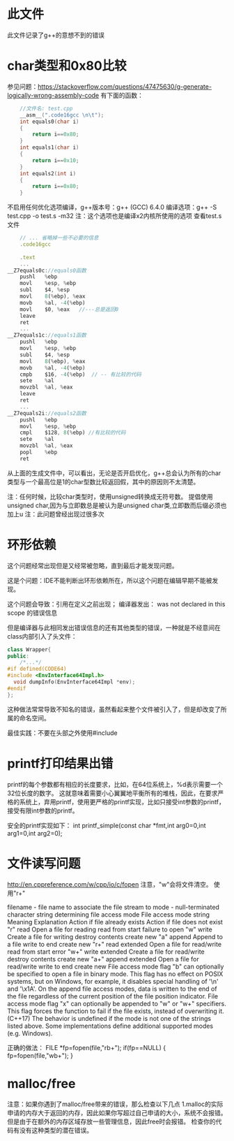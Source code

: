 # 此文件
此文件记录了g++的意想不到的错误

# char类型和0x80比较
参见问题：https://stackoverflow.com/questions/47475630/g-generate-logically-wrong-assembly-code
有下面的函数：
```c++
    //文件名: test.cpp
    __asm__(".code16gcc \n\t");
    int equals0(char i)
    {
        return i==0x80;
    }
    int equals1(char i)
    {
        return i==0x10;
    }
    int equals2(int i)
    {
        return i==0x80;
    }
```

不启用任何优化选项编译，g++版本号：g++ (GCC) 6.4.0
编译选项：g++ -S test.cpp -o test.s -m32 
注：这个选项也是编译x2内核所使用的选项
查看test.s文件
```js
    // ... 省略掉一些不必要的信息
    .code16gcc 
    
    .text
    ...
__Z7equals0c://equals0函数
    pushl   %ebp
    movl    %esp, %ebp
    subl    $4, %esp
    movl    8(%ebp), %eax
    movb    %al, -4(%ebp)
    movl    $0, %eax   //---总是返回0
    leave
    ret
    ...
__Z7equals1c://equals1函数
    pushl   %ebp
    movl    %esp, %ebp
    subl    $4, %esp
    movl    8(%ebp), %eax
    movb    %al, -4(%ebp)
    cmpb    $16, -4(%ebp)  // -- 有比较的代码
    sete    %al
    movzbl  %al, %eax
    leave
    ret
    ...
__Z7equals2i://equals2函数
    pushl   %ebp
    movl    %esp, %ebp
    cmpl    $128, 8(%ebp) //有比较的代码
    sete    %al
    movzbl  %al, %eax
    popl    %ebp
    ret
```

从上面的生成文件中，可以看出，无论是否开启优化，g++总会认为所有的char类型与一个最高位是1的char型数比较返回假，其中的原因则不太清楚。

注：任何时候，比较char类型时，使用unsigned转换成无符号数。  提倡使用unsigned char,因为与立即数总是被认为是unsigned char类,立即数而后缀必须也加上u
注：此问题曾经出现过很多次

# 环形依赖
这个问题经常出现但是又经常被忽略，直到最后才能发现问题。

这是个问题：IDE不能判断出环形依赖所在，所以这个问题在编辑早期不能被发现。

这个问题会导致：引用在定义之前出现；
编译器发出： was not declared in this scope 的错误信息

但是编译器与此相同发出错误信息的还有其他类型的错误，一种就是不经意间在class内部引入了头文件：
```c++
class Wrapper{
public:
    /*...*/
#if defined(CODE64)
#include <EnvInterface64Impl.h>
  void dumpInfo(EnvInterface64Impl *env);
#endif
};
```

这种做法常常导致不知名的错误，虽然看起来整个文件被引入了，但是却改变了所属的命名空间。

最佳实践：不要在头部之外使用#include


# printf打印结果出错
printf的每个参数都有相应的长度要求，比如，在64位系统上，%d表示需要一个32位长度的数字。
这就意味着需要小心翼翼地平衡所有的堆栈，因此，在要求严格的系统上，弃用printf，使用更严格的printf实现，比如只接受int参数的printf，接受有限int参数的printf。

安全的printf实现如下：
    int printf_simple(const char *fmt,int arg0=0,int arg1=0,int arg2=0);


# 文件读写问题
http://en.cppreference.com/w/cpp/io/c/fopen
注意，"w"会将文件清空。
使用"r+"


filename    -   file name to associate the file stream to
mode    -   null-terminated character string determining file access mode
File access 
mode string Meaning Explanation Action if file 
already exists  Action if file 
does not exist
"r" read    Open a file for reading read from start failure to open
"w" write   Create a file for writing   destroy contents    create new
"a" append  Append to a file    write to end    create new
"r+"    read extended   Open a file for read/write  read from start error
"w+"    write extended  Create a file for read/write    destroy contents    create new
"a+"    append extended Open a file for read/write  write to end    create new
File access mode flag "b" can optionally be specified to open a file in binary mode. This flag has no effect on POSIX systems, but on Windows, for example, it disables special handling of '\n' and '\x1A'. 
On the append file access modes, data is written to the end of the file regardless of the current position of the file position indicator.
File access mode flag "x" can optionally be appended to "w" or "w+" specifiers. This flag forces the function to fail if the file exists, instead of overwriting it. (C++17)
The behavior is undefined if the mode is not one of the strings listed above. Some implementations define additional supported modes (e.g. Windows).


正确的做法：
    FILE *fp=fopen(file,"rb+");
    if(fp==NULL)
    {
        fp=fopen(file,"wb+");
    }

# malloc/free
注意：如果你遇到了malloc/free带来的错误，那么检查以下几点
1.malloc的实际申请的内存大于返回的内存，因此如果你写超过自己申请的大小，系统不会报错。但是由于在额外的内存区域存放一些管理信息，因此free时会报错。
检查你的代码有没有这种类型的潜在错误。